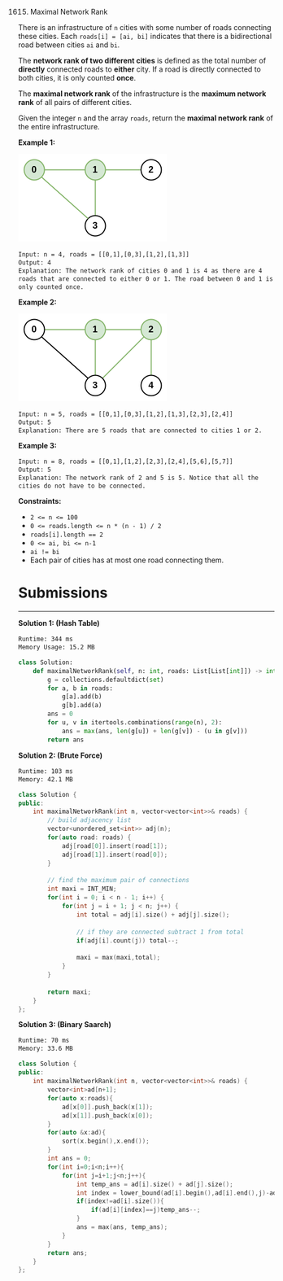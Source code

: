 1615. Maximal Network Rank

There is an infrastructure of `n` cities with some number of roads connecting these cities. Each `roads[i] = [ai, bi]` indicates that there is a bidirectional road between cities `ai` and `bi`.

The **network rank of two different cities** is defined as the total number of **directly** connected roads to **either** city. If a road is directly connected to both cities, it is only counted **once**.

The **maximal network rank** of the infrastructure is the **maximum network rank** of all pairs of different cities.

Given the integer `n` and the array `roads`, return the **maximal network rank** of the entire infrastructure.

 

**Example 1:**

![1615_ex1.png](img/1615_ex1.png)
```
Input: n = 4, roads = [[0,1],[0,3],[1,2],[1,3]]
Output: 4
Explanation: The network rank of cities 0 and 1 is 4 as there are 4 roads that are connected to either 0 or 1. The road between 0 and 1 is only counted once.
```

**Example 2:**

![1615_ex2.png](img/1615_ex2.png)
```
Input: n = 5, roads = [[0,1],[0,3],[1,2],[1,3],[2,3],[2,4]]
Output: 5
Explanation: There are 5 roads that are connected to cities 1 or 2.
```

**Example 3:**
```
Input: n = 8, roads = [[0,1],[1,2],[2,3],[2,4],[5,6],[5,7]]
Output: 5
Explanation: The network rank of 2 and 5 is 5. Notice that all the cities do not have to be connected.
```

**Constraints:**

* `2 <= n <= 100`
* `0 <= roads.length <= n * (n - 1) / 2`
* `roads[i].length == 2`
* `0 <= ai, bi <= n-1`
* `ai != bi`
* Each pair of cities has at most one road connecting them.

# Submissions
---
**Solution 1: (Hash Table)**
```
Runtime: 344 ms
Memory Usage: 15.2 MB
```
```python
class Solution:
    def maximalNetworkRank(self, n: int, roads: List[List[int]]) -> int:
        g = collections.defaultdict(set)
        for a, b in roads:
            g[a].add(b)
            g[b].add(a)
        ans = 0
        for u, v in itertools.combinations(range(n), 2):
            ans = max(ans, len(g[u]) + len(g[v]) - (u in g[v]))
        return ans
```

**Solution 2: (Brute Force)**
```
Runtime: 103 ms
Memory: 42.1 MB
```
```c++
class Solution {
public:
    int maximalNetworkRank(int n, vector<vector<int>>& roads) {
        // build adjacency list
        vector<unordered_set<int>> adj(n);
        for(auto road: roads) {
            adj[road[0]].insert(road[1]);
            adj[road[1]].insert(road[0]);
        }

        // find the maximum pair of connections
        int maxi = INT_MIN;
        for(int i = 0; i < n - 1; i++) {
            for(int j = i + 1; j < n; j++) {
                int total = adj[i].size() + adj[j].size();

                // if they are connected subtract 1 from total
                if(adj[i].count(j)) total--;

                maxi = max(maxi,total);
            }
        }

        return maxi;
    }
};
```

**Solution 3: (Binary Saarch)**
```
Runtime: 70 ms
Memory: 33.6 MB
```
```c++
class Solution {
public:
    int maximalNetworkRank(int n, vector<vector<int>>& roads) {
        vector<int>ad[n+1];
        for(auto x:roads){
            ad[x[0]].push_back(x[1]);
            ad[x[1]].push_back(x[0]);
        }
        for(auto &x:ad){
            sort(x.begin(),x.end());
        }
        int ans = 0;
        for(int i=0;i<n;i++){
            for(int j=i+1;j<n;j++){
                int temp_ans = ad[i].size() + ad[j].size();
                int index = lower_bound(ad[i].begin(),ad[i].end(),j)-ad[i].begin();
                if(index!=ad[i].size()){
                    if(ad[i][index]==j)temp_ans--;
                }
                ans = max(ans, temp_ans);
            }
        }
        return ans;
    }
};
```
